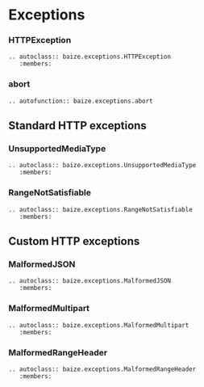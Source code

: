 # Exceptions

### HTTPException

```{eval-rst}
.. autoclass:: baize.exceptions.HTTPException
   :members:
```

### abort

```{eval-rst}
.. autofunction:: baize.exceptions.abort
```

## Standard HTTP exceptions

### UnsupportedMediaType

```{eval-rst}
.. autoclass:: baize.exceptions.UnsupportedMediaType
   :members:
```

### RangeNotSatisfiable

```{eval-rst}
.. autoclass:: baize.exceptions.RangeNotSatisfiable
   :members:
```

## Custom HTTP exceptions

### MalformedJSON

```{eval-rst}
.. autoclass:: baize.exceptions.MalformedJSON
   :members:
```

### MalformedMultipart

```{eval-rst}
.. autoclass:: baize.exceptions.MalformedMultipart
   :members:
```

### MalformedRangeHeader

```{eval-rst}
.. autoclass:: baize.exceptions.MalformedRangeHeader
   :members:
```
